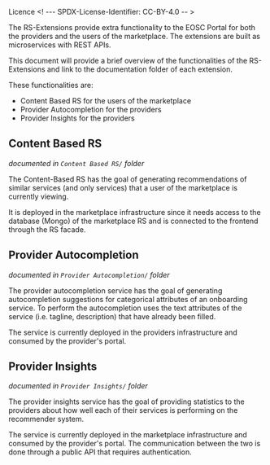 Licence
<! --- SPDX-License-Identifier: CC-BY-4.0 -- >

The RS-Extensions provide extra functionality to the EOSC Portal for both the providers and the users of the marketplace. The extensions are built as microservices with REST APIs.

This document will provide a brief overview of the functionalities of the RS-Extensions and link to the documentation folder of each extension.

These functionalities are:

* Content Based RS for the users of the marketplace
* Provider Autocompletion for the providers
* Provider Insights for the providers

## Content Based RS
*documented in `Content Based RS/` folder*

The Content-Based RS has the goal of generating recommendations of similar services (and only services) that a user of the marketplace is currently viewing.

It is deployed in the marketplace infrastructure since it needs access to the database (Mongo) of the marketplace RS and is connected to the frontend through the RS facade.

## Provider Autocompletion
*documented in `Provider Autocompletion/` folder*

The provider autocompletion service has the goal of generating autocompletion suggestions for categorical attributes of an onboarding service. To perform the autocompletion uses the text attributes of the service (i.e. tagline, description) that have already been filled.

The service is currently deployed in the providers infrastructure and consumed by the provider's portal.


## Provider Insights
*documented in `Provider Insights/` folder*

The provider insights service has the goal of providing statistics to the providers about how well each of their services is performing on the recommender system.

The service is currently deployed in the marketplace infrastructure and consumed by the provider's portal.
The communication between the two is done through a public API that requires authentication.
